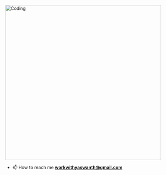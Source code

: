 <img align="center" alt="Coding" width="500" src="https://miro.medium.com/v2/resize:fit:1360/1*zVnWJtyGOX_kUIDm6ccCfQ.gif"/>

- 📫 How to reach me **workwithyaswanth@gmail.com**








